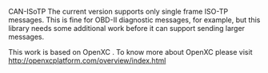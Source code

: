 CAN-ISoTP
The current version supports only single frame ISO-TP messages. This is fine for OBD-II diagnostic messages, for example, but this library needs some additional work before it can support sending larger messages.

This work is based on OpenXC . To know more about OpenXC please visit http://openxcplatform.com/overview/index.html


